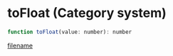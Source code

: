 # toFloat (Category system)

```js
function toFloat(value: number): number
```

[filename](toFloat_m.md ':include')